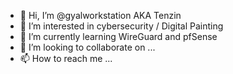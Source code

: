 - 👋 Hi, I’m @gyalworkstation AKA Tenzin
- 👀 I’m interested in cybersecurity / Digital Painting 
- 🌱 I’m currently learning WireGuard and pfSense
- 💞️ I’m looking to collaborate on ...
- 📫 How to reach me ...

<!---
gyalworkstation/gyalworkstation is a ✨ special ✨ repository because its `README.md` (this file) appears on your GitHub profile.
You can click the Preview link to take a look at your changes.
--->

